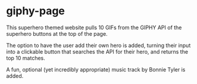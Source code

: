 # giphy-page

This superhero themed website pulls 10 GIFs from the GIPHY API of the superhero buttons at the top of the page.

The option to have the user add their own hero is added, turning their input into a clickable button that searches the API for their hero, and returns the top 10 matches.

A fun, optional (yet incredibly appropriate) music track by Bonnie Tyler is added.
